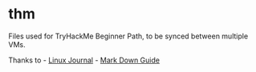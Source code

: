 # thm

Files used for TryHackMe Beginner Path, to be synced between multiple VMs.

Thanks to 
	- [Linux Journal](https://www.linuxjournal.com/content/git-quick-start-guide)
	- [Mark Down Guide](https://www.markdownguide.org/basic-syntax)
